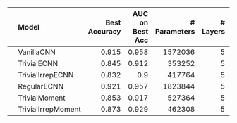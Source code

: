 |    | Model              |   Best Accuracy |   AUC on Best Acc |   # Parameters |   # Layers |   Stage 1 Channels |
|:---|:-------------------|----------------:|------------------:|---------------:|-----------:|-------------------:|
|    | VanillaCNN         |           0.915 |             0.958 |        1572036 |          5 |                 32 |
|    | TrivialECNN        |           0.845 |             0.912 |         353252 |          5 |                 32 |
|    | TrivialIrrepECNN   |           0.832 |             0.9   |         417764 |          5 |                 32 |
|    | RegularECNN        |           0.921 |             0.957 |        1823844 |          5 |                 32 |
|    | TrivialMoment      |           0.853 |             0.917 |         527364 |          5 |                 32 |
|    | TrivialIrrepMoment |           0.873 |             0.929 |         462308 |          5 |                 32 |